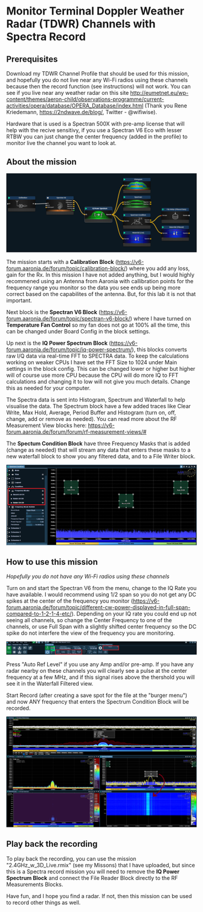 # Monitor Terminal Doppler Weather Radar (TDWR) Channels with Spectra Record

## Prerequisites 

Download my TDWR Channel Profile that should be used for this mission, and hopefully you do not live near any Wi-Fi radios using these channels because then the record function (see instructions) will not work. You can see if you live near any weather radar on this site http://eumetnet.eu/wp-content/themes/aeron-child/observations-programme/current-activities/opera/database/OPERA_Database/index.html (Thank you Rene Kriedemann, https://2ndwave.de/blog/, Twitter - @wifiwise).

Hardware that is used is a Spectran 500X with pre-amp license that will help with the recive sensitivy, if you use a Spectran V6 Eco with lesser RTBW you can just change the center frequency (added in the profile) to monitor live the channel you want to look at.

## About the mission

![TDWR-Spectra_record_mission](https://github.com/KjetilTeigen/RTSA_Wi-Fi_Missions/blob/main/missions/TDWR_Mission/block_diagram.png)

The mission starts with a **Calibration Block** (https://v6-forum.aaronia.de/forum/topic/calibration-block/) where you add any loss, gain for the Rx. In this mission I have not added anything, but I would highly recommened using an Antenna from Aaronia with callibration points for the frequency range you monitor so the data you see ends up being more correct based on the capabilites of the antenna. But, for this lab it is not that important.

Next block is the **Spectran V6 Block** (https://v6-forum.aaronia.de/forum/topic/spectran-v6-block/) where I have turned on **Temperature Fan Control** so my fan does not go at 100% all the time, this can be changed under Board Config in the block settings. 

Up next is the **IQ Power Spectrum Block** (https://v6-forum.aaronia.de/forum/topic/iq-power-spectrum/), this blocks converts raw I/Q data via real-time FFT to SPECTRA data.
To keep the calculations working on weaker CPUs I have set the FFT Size to 1024 under Main settings in the block config. This can be changed lower or higher but higher will of course use more CPU because the CPU will do more IQ to FFT calculations and changing it to low will not give you much details. Change this as needed for your computer.

The Spectra data is sent into Histogram, Spectrum and Waterfall to help visualise the data. The Spectrum block have a few added traces like Clear Write, Max Hold, Average, Period Buffer and Histogram (turn on, off, change, add or remove as needed). You can read more about the RF Measurement View blocks here: https://v6-forum.aaronia.de/forum/forum/rf-measurement-views/# 

The **Spectum Condition Block** have three Frequency Masks that is added (change as needed) that will stream any data that enters these masks to a new waterfall block to show you any filtered data, and to a File Writer block. 

![Spectrum_TDWR_Condition](https://github.com/KjetilTeigen/RTSA_Wi-Fi_Missions/blob/main/missions/TDWR_Mission/Spectrum_TDWR_Condition.png)

## How to use this mission

_Hopefully you do not have any Wi-Fi radios using these channels_

Turn on and start the Spectran V6 from the menu, change to the IQ Rate you have available. I would recommend using 1/2 span so you do not get any DC spikes at the center of the frequency you monitor (https://v6-forum.aaronia.de/forum/topic/different-cw-power-displayed-in-full-span-compared-to-1-2-1-4-etc/). Depending on your IQ rate you could end up not seeing all channels, so change the Center Frequency to one of the channels, or use Full Span with a slightly shifted center frequency so the DC spike do not interfere the view of the frequency you are monitoring.

![TDWR_grid](https://github.com/KjetilTeigen/RTSA_Wi-Fi_Missions/blob/main/missions/TDWR_Mission/grid.png)

Press "Auto Ref Level" if you use any Amp and/or pre-amp. If you have any radar nearby on these channels you will clearly see a pulse at the center frequency at a few MHz, and if this signal rises above the thershold you will see it in the Waterfall Filtered view. 

Start Record (after creating a save spot for the file at the "burger menu") and now ANY frequency that enters the Spectrum Condition Block will be recorded. 

![TDWR_misson_record](https://github.com/KjetilTeigen/RTSA_Wi-Fi_Missions/blob/main/missions/TDWR_Mission/monitoring_in_action.png)


## Play back the recording

To play back the recording, you can use the mission "2.4GHz_w_3D_Live.rmix" (see my Missons) that I have uploaded, but since this is a Spectra record mission you will need to remove the **IQ Power Spectrum Block** and connect the File Reader Block directly to the RF Measurements Blocks.

Have fun, and I hope you find a radar. If not, then this mission can be used to record other things as well.




